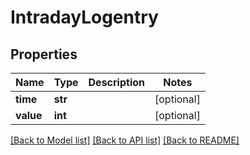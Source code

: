 # IntradayLogentry

## Properties
Name | Type | Description | Notes
------------ | ------------- | ------------- | -------------
**time** | **str** |  | [optional] 
**value** | **int** |  | [optional] 

[[Back to Model list]](../README.md#documentation-for-models) [[Back to API list]](../README.md#documentation-for-api-endpoints) [[Back to README]](../README.md)


